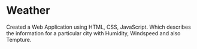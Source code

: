 # Weather
Created a Web Application using HTML, CSS, JavaScript. Which describes the information for a particular city with Humidity, Windspeed and also Tempture.
